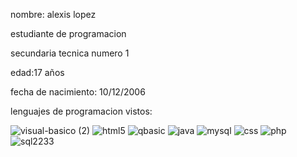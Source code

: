 nombre: alexis lopez 

estudiante de programacion

secundaria tecnica numero 1 

edad:17 años

fecha de nacimiento: 10/12/2006

lenguajes de programacion vistos:

![visual-basico (2)](https://github.com/user-attachments/assets/b05878a8-d2da-474a-874d-0c95173d54b9)
![html5](https://github.com/user-attachments/assets/0b83ebbf-cdc3-45d1-af59-833e029bbd24)
![qbasic](https://github.com/user-attachments/assets/977b08b6-a36f-4a8a-bb66-f2657a08a134)
![java](https://github.com/user-attachments/assets/2074fdac-11af-42a3-872f-ea3ffa2656bb)
![mysql](https://github.com/user-attachments/assets/9bd5c809-6e28-43cf-aa66-60bdd5b5caa0)
![css](https://github.com/user-attachments/assets/f54b17bd-bb94-404b-ba7a-c2f9c0432722)
![php](https://github.com/user-attachments/assets/967c7e20-08a3-44f2-b4ec-9ca34f544185)
![sql2233](https://github.com/user-attachments/assets/ecc46c88-6c12-49ca-aafe-1df3b0881e4e)



